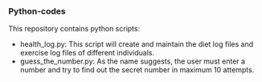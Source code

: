 ### Python-codes
This repository contains python scripts:
 - health_log.py: This script will create and maintain the diet log files and exercise log files of different individuals.
 - guess_the_number.py: As the name suggests, the user must enter a number and try to find out the secret number in maximum 10 attempts.
